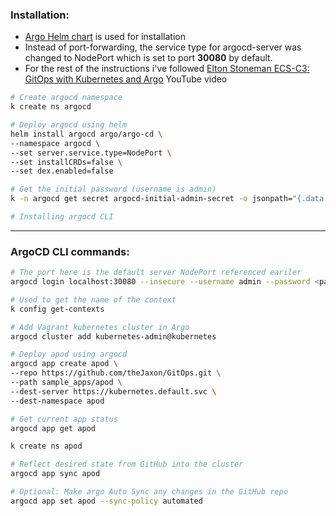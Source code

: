 ### Installation:
- [Argo Helm chart](https://github.com/argoproj/argo-helm/tree/master/charts/argo-cd) is used for installation 
- Instead of port-forwarding, the service type for argocd-server was changed to NodePort which is set to port **30080** by default.
- For the rest of the instructions i've followed [Elton Stoneman ECS-C3: GitOps with Kubernetes and Argo](https://www.youtube.com/watch?v=e3oRY_OCoF0) YouTube video

```bash
# Create argocd namespace
k create ns argocd 

# Deploy argocd using helm
helm install argocd argo/argo-cd \
--namespace argocd \
--set server.service.type=NodePort \
--set installCRDs=false \
--set dex.enabled=false

# Get the initial password (username is admin)
k -n argocd get secret argocd-initial-admin-secret -o jsonpath="{.data.password}" | base64 -d

# Installing argocd CLI

```

---

### ArgoCD CLI commands:
```bash
# The port here is the default server NodePort referenced eariler
argocd login localhost:30080 --insecure --username admin --password <passwd>

# Used to get the name of the context 
k config get-contexts

# Add Vagrant kubernetes cluster in Argo
argocd cluster add kubernetes-admin@kubernetes

# Deploy apod using argocd 
argocd app create apod \
--repo https://github.com/theJaxon/GitOps.git \
--path sample_apps/apod \
--dest-server https://kubernetes.default.svc \
--dest-namespace apod

# Get current app status 
argocd app get apod

k create ns apod

# Reflect desired state from GitHub into the cluster
argocd app sync apod

# Optional: Make argo Auto Sync any changes in the GitHub repo 
argocd app set apod --sync-policy automated
```

